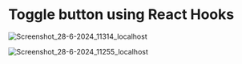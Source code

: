 # Toggle button using React Hooks

![Screenshot_28-6-2024_11314_localhost](https://github.com/Raveenaross/togglebtn/assets/166907857/dbff8f68-5f54-4c79-a6e4-4a3241b19c18)

![Screenshot_28-6-2024_11255_localhost](https://github.com/Raveenaross/togglebtn/assets/166907857/935246f0-d34a-4aad-ba05-07dae617e389)


